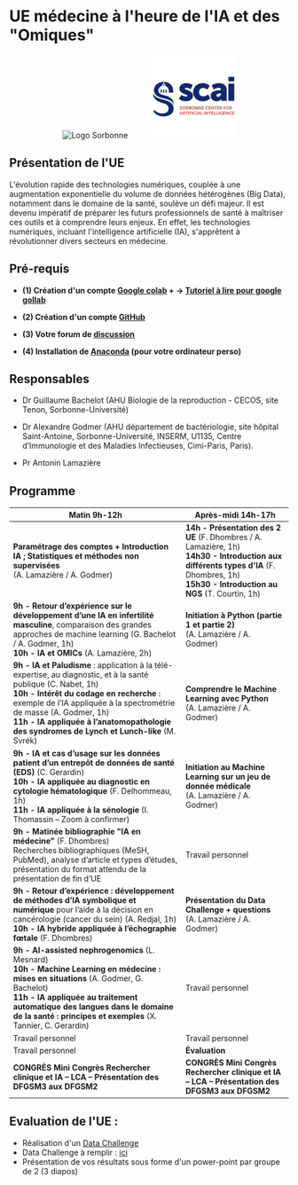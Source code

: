 <h1>UE médecine à l'heure de l'IA et des "Omiques"</h1>

<div style="text-align: center;">
  <div style="display: inline-block; margin-right: 40px;">
    <img src="https://upload.wikimedia.org/wikipedia/fr/2/2c/Logo_sante_horiz_rvb.svg" width="150" height="100" alt="Logo Sorbonne">
  </div>
  <div style="display: inline-block;">
    <img src="Images/scai_logo.jfif" width="150" height="150" alt="Logo SCAI">
  </div>
</div>


## Présentation de l'UE

L'évolution rapide des technologies numériques, couplée à une augmentation exponentielle du volume de données hétérogènes (Big Data), notamment dans le domaine de la santé, soulève un défi majeur. Il est devenu impératif de préparer les futurs professionnels de santé à maîtriser ces outils et à comprendre leurs enjeux. En effet, les technologies numériques, incluant l'intelligence artificielle (IA), s'apprêtent à révolutionner divers secteurs en médecine. 

## Pré-requis
- **(1) Création d'un compte [Google colab](https://colab.research.google.com/) + → [Tutoriel à lire pour google gollab](https://www.marqo.ai/blog/getting-started-with-google-colab-a-beginners-guide)**

- **(2) Création d'un compte [GitHub](https://docs.github.com/fr/get-started/start-your-journey/creating-an-account-on-github)**
  
- **(3) Votre forum de [discussion](https://github.com/agodmer/UE_medecine_IA_OMIQUES_2025/discussions)**

- **(4) Installation de [Anaconda](https://www.anaconda.com/download) (pour votre ordinateur perso)**


## Responsables

- Dr Guillaume Bachelot (AHU Biologie de la reproduction - CECOS, site Tenon, Sorbonne-Université)
  
- Dr Alexandre Godmer (AHU département de bactériologie, site hôpital Saint-Antoine, Sorbonne-Université, INSERM, U1135, Centre d’Immunologie et des Maladies Infectieuses, Cimi-Paris, Paris).
  
- Pr Antonin Lamazière


## Programme

| Matin 9h-12h | Après-midi 14h-17h |
|-------------|--------------------|
| **Paramétrage des comptes + Introduction IA ; Statistiques et méthodes non supervisées**<br>(A. Lamazière / A. Godmer) | **14h - Présentation des 2 UE** (F. Dhombres / A. Lamazière, 1h)<br>**14h30 - Introduction aux différents types d'IA** (F. Dhombres, 1h)<br>**15h30 - Introduction au NGS** (T. Courtin, 1h) |
| **9h - Retour d’expérience sur le développement d’une IA en infertilité masculine**, comparaison des grandes approches de machine learning (G. Bachelot / A. Godmer, 1h)<br>**10h - IA et OMICs** (A. Lamazière, 2h) | **Initiation à Python (partie 1 et partie 2)**<br>(A. Lamazière / A. Godmer) |
| **9h - IA et Paludisme** : application à la télé-expertise, au diagnostic, et à la santé publique (C. Nabet, 1h)<br>**10h - Intérêt du codage en recherche** : exemple de l’IA appliquée à la spectrométrie de masse (A. Godmer, 1h)<br>**11h - IA appliquée à l’anatomopathologie des syndromes de Lynch et Lunch-like** (M. Svrék) | **Comprendre le Machine Learning avec Python**<br>(A. Lamazière / A. Godmer) |
| **9h - IA et cas d’usage sur les données patient d’un entrepôt de données de santé (EDS)** (C. Gerardin)<br>**10h - IA appliquée au diagnostic en cytologie hématologique** (F. Delhommeau, 1h)<br>**11h - IA appliquée à la sénologie** (I. Thomassin – Zoom à confirmer) | **Initiation au Machine Learning sur un jeu de donnée médicale**<br>(A. Lamazière / A. Godmer) |
| **9h - Matinée bibliographie "IA en médecine"** (F. Dhombres)<br>Recherches bibliographiques (MeSH, PubMed), analyse d’article et types d’études, présentation du format attendu de la présentation de fin d’UE | Travail personnel |
| **9h - Retour d’expérience : développement de méthodes d’IA symbolique et numérique** pour l’aide à la décision en cancérologie (cancer du sein) (A. Redjal, 1h)<br>**10h - IA hybride appliquée à l’échographie fœtale** (F. Dhombres) | **Présentation du Data Challenge + questions**<br>(A. Lamazière / A. Godmer) |
| **9h - AI-assisted nephrogenomics** (L. Mesnard)<br>**10h - Machine Learning en médecine : mises en situations** (A. Godmer, G. Bachelot)<br>**11h - IA appliquée au traitement automatique des langues dans le domaine de la santé : principes et exemples** (X. Tannier, C. Gerardin) | Travail personnel |
| Travail personnel | Travail personnel |
| Travail personnel | **Évaluation** |
| **CONGRÈS Mini Congrès Rechercher clinique et IA – LCA – Présentation des DFGSM3 aux DFGSM2** | **CONGRÈS Mini Congrès Rechercher clinique et IA – LCA – Présentation des DFGSM3 aux DFGSM2** |


## Evaluation de l'UE :

- Réalisation d'un [Data Challenge](TP/6_TP_DataChallenge_MALDI_TOF_version_apprenant.pdf)
- Data Challenge à remplir : [ici](TP/6_TP_DataChallenge_MALDI_TOF_version_apprenant.ipynb)
- Présentation de vos résultats sous forme d'un power-point par groupe de 2 (3 diapos)


